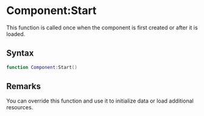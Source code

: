 # Component:Start

This function is called once when the component is first created or after it is loaded.

## Syntax

```lua
function Component:Start()
```

## Remarks

You can override this function and use it to initialize data or load additional resources.